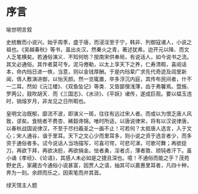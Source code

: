 # 序言

喻世明言叙

史统散而小说兴。始乎周季，盛于唐，而浸淫至于宁，韩非、列御寇诸人，小说之祖也。《吴越春秋》等书，虽出炎汉，然秦火之青，著述犹希。迨开元以降、而文人乏笔横矣。若通俗演义．不知何昉？按南宋供奉局，有说话人，如今说书之流。其文必通俗。其作者莫可专。泥马倦勒，以太上享天下之养，仁寿清暇，喜阅话本，命内珰日进一帙，当意，则以金钱厚酬。于是内珰辈广求先代奇迹及闾里新闻，倩人敷演进御，以怡天颜。然一览辄置，卒多浮沉内庭，其传布民间者，什不一二耳。然如《沅江楼》、《双鱼坠记》等类．又皆鄙俚浅薄，齿于弗馨焉。暨施、罗两公，鼓吹胡天．而《三国志》、《水浒》、《平妖》诸传，遂成巨观。要以韫玉违时，销熔岁月，非龙见之日所暇也。

皇明文治既郁，靡流不波，即演义一斑，往往有远过宋人者。而或以为恨乏唐人风致，谬矣。食桃者不费杏、絺縠谗锦。唯时所适，以唐说律宋，将有以汉说律唐，以春秋战国说律汉，不至于尽扫羲圣之一画不止！可若何？太抵唐人选言，入于文心；宋人通谷，谐于里耳。天下之文心少而里耳多，则小说之资于选言者少，而多资于通俗者多。试今说话人当场描写，可喜可愕，可悲可涕，可歌可舞；再欲捉刀，再欲下拜，再欲决脰，再欲捐金。怯者勇，淫者贞，薄者敦、顽钝者汗下。虽小诵《孝经》、《论语》，其感人未必如是之捷且深也。噫！不通俗而能之乎？茂苑野史氏，家藏古今通俗小说甚富，因贾人之请，抽其可以嘉惠里耳者，凡四十种，畀为一刻。余顾而乐之，因索笔而弁其首。

绿天馆主人题

